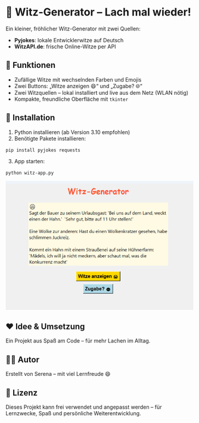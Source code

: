 # 🤣 Witz-Generator – Lach mal wieder!

Ein kleiner, fröhlicher Witz-Generator mit zwei Quellen:
- **Pyjokes**: lokale Entwicklerwitze auf Deutsch
- **WitzAPI.de**: frische Online-Witze per API

## 🧩 Funktionen
- Zufällige Witze mit wechselnden Farben und Emojis
- Zwei Buttons: „Witze anzeigen 😄“ und „Zugabe? 🌐“
- Zwei Witzquellen – lokal installiert und live aus dem Netz (WLAN nötig)
- Kompakte, freundliche Oberfläche mit `tkinter`

## 🚀 Installation
1. Python installieren (ab Version 3.10 empfohlen)
2. Benötigte Pakete installieren:

```bash
pip install pyjokes requests
```
3. App starten:

```
python witz-app.py
```

![witz-app Screenshot](screenshot.png)

## ❤️ Idee & Umsetzung

Ein Projekt aus Spaß am Code – für mehr Lachen im Alltag.

## 👩‍💻 Autor

Erstellt von Serena – mit viel Lernfreude 😄

## 📄 Lizenz

Dieses Projekt kann frei verwendet und angepasst werden – für Lernzwecke, Spaß und persönliche Weiterentwicklung.